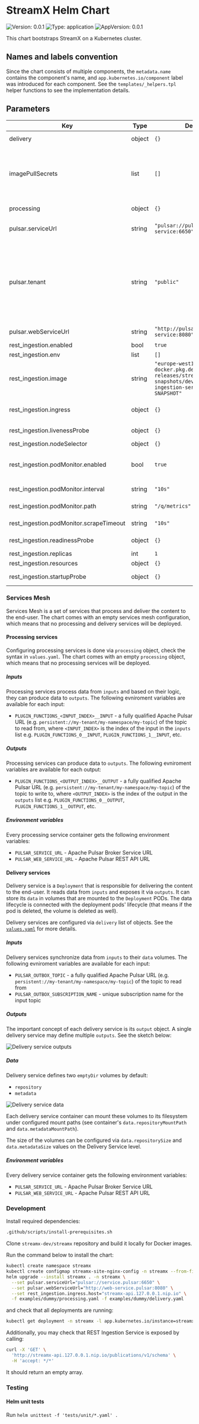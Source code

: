 # StreamX Helm Chart
![Version: 0.0.1](https://img.shields.io/badge/Version-0.0.1-informational?style=flat-square) ![Type: application](https://img.shields.io/badge/Type-application-informational?style=flat-square) ![AppVersion: 0.0.1](https://img.shields.io/badge/AppVersion-0.0.1-informational?style=flat-square)

This chart bootstraps StreamX on a Kubernetes cluster.

## Names and labels convention

Since the chart consists of multiple components, the `metadata.name` contains the component's name, and `app.kubernetes.io/component` label was introduced for each component.
See the `templates/_helpers.tpl` helper functions to see the implementation details.

## Parameters

| Key | Type | Default | Description |
|-----|------|---------|-------------|
| delivery | object | `{}` | `Delivery Services` map |
| imagePullSecrets | list | `[]` | imagePullSecrets used to authenticate to registry containing StreamX and custom services |
| processing | object | `{}` | `Processing Services` map |
| pulsar.serviceUrl | string | `"pulsar://pulsar-service:6650"` | Apache Pulsar Broker Service URL |
| pulsar.tenant | string | `"public"` | FixMe: **other tenant than `public` is not supported**; overwrites Apache Pulsar tenant for this release installation, defaults to `.Release.Name` |
| pulsar.webServiceUrl | string | `"http://pulsar-web-service:8080"` | Apache Pulsar REST API URL |
| rest_ingestion.enabled | bool | `true` |  |
| rest_ingestion.env | list | `[]` |  |
| rest_ingestion.image | string | `"europe-west1-docker.pkg.dev/streamx-releases/streamx-docker-snapshots/dev.streamx/rest-ingestion-service:1.0-SNAPSHOT"` |  |
| rest_ingestion.ingress | object | `{}` | ingress settings, set `host` to enable ingress |
| rest_ingestion.livenessProbe | object | `{}` | liveness probe settings |
| rest_ingestion.nodeSelector | object | `{}` |  |
| rest_ingestion.podMonitor.enabled | bool | `true` | enables monitoring coreos podMonitor |
| rest_ingestion.podMonitor.interval | string | `"10s"` | metrics scrape interval |
| rest_ingestion.podMonitor.path | string | `"/q/metrics"` | metrics scrape path |
| rest_ingestion.podMonitor.scrapeTimeout | string | `"10s"` | metrics scrape timeout |
| rest_ingestion.readinessProbe | object | `{}` | readiness probe settings |
| rest_ingestion.replicas | int | `1` |  |
| rest_ingestion.resources | object | `{}` |  |
| rest_ingestion.startupProbe | object | `{}` | startup probe settings |

### Services Mesh

Services Mesh is a set of services that process and deliver the content to the end-user. The chart comes with an empty services mesh configuration, which means that no processing and delivery services will be deployed.

#### Processing services

Configuring processing services is done via `processing` object, check the syntax in `values.yaml`. The chart comes with an empty `processing` object, which means that no processing services will be deployed.

##### Inputs
Processing services process data from `inputs` and based on their logic, they can produce data to `outputs`. The following evniroment variables are available for each input:
- `PLUGIN_FUNCTIONS_<INPUT_INDEX>__INPUT` - a fully qualified Apache Pulsar URL (e.g. `persistent://my-tenant/my-namespace/my-topic`) of the topic to read from, where `<INPUT_INDEX>` is the index of the input in the `inputs` list e.g. `PLUGIN_FUNCTIONS_0__INPUT`, `PLUGIN_FUNCTIONS_1__INPUT`, etc.

##### Outputs
Processing services can produce data to `outputs`. The following evniroment variables are available for each output:
- `PLUGIN_FUNCTIONS_<OUTPUT_INDEX>__OUTPUT` - a fully qualified Apache Pulsar URL (e.g. `persistent://my-tenant/my-namespace/my-topic`) of the topic to write to, where `<OUTPUT_INDEX>` is the index of the output in the `outputs` list e.g. `PLUGIN_FUNCTIONS_0__OUTPUT`, `PLUGIN_FUNCTIONS_1__OUTPUT`, etc.

##### Environment variables
Every processing service container gets the following environment variables:
- `PULSAR_SERVICE_URL` - Apache Pulsar Broker Service URL
- `PULSAR_WEB_SERVICE_URL` - Apache Pulsar REST API URL

#### Delivery services

Delivery service is a `Deployment` that is responsible for delivering the content to the end-user. It reads data from `inputs` and exposes it via `outputs`. It can store its `data` in volumes that are mounted to the `Deployment` PODs. The data lifecycle is connected with the deployment pods' lifecycle (that means if the pod is deleted, the volume is deleted as well).

Delivery services are configured via `delivery` list of objects. See the [`values.yaml`](values.yaml) for more details.

##### Inputs
Delivery services synchronize data from `inputs` to their `data` volumes. The following evniroment variables are available for each input:
- `PULSAR_OUTBOX_TOPIC` - a fully qualified Apache Pulsar URL (e.g. `persistent://my-tenant/my-namespace/my-topic`) of the topic to read from
- `PULSAR_OUTBOX_SUBSCRIPTION_NAME` - unique subscription name for the input topic

##### Outputs
The important concept of each delivery service is its `output` object. A single delivery service may define multiple `outputs`. See the sketch below:

![Delivery service outputs](./assets/delivery-service-outputs.jpg)

##### Data
Delivery service defines two `emptyDir` volumes by default:
- `repository`
- `metadata`

![Delivery service data](./assets/delivery-service-data.jpg)

Each delivery service container can mount these volumes to its filesystem under configured mount paths (see container's `data.repositoryMountPath` and `data.metadataMountPath`).

The size of the volumes can be configured via `data.repositorySize` and `data.metadataSize` values on the Delivery Service level.

##### Environment variables
Every delivery service container gets the following environment variables:
- `PULSAR_SERVICE_URL` - Apache Pulsar Broker Service URL
- `PULSAR_WEB_SERVICE_URL` - Apache Pulsar REST API URL

### Development

Install required dependencies:

```bash
.github/scripts/install-prerequisites.sh
```

Clone `streamx-dev/streamx` repository and build it locally for Docker images.

Run the command below to install the chart:

```bash
kubectl create namespace streamx
kubectl create configmap streamx-site-nginx-config -n streamx --from-file=examples/dummy/nginx/streamx.conf
helm upgrade --install streamx . -n streamx \
  --set pulsar.serviceUrl="pulsar://service.pulsar:6650" \
  --set pulsar.webServiceUrl="http://web-service.pulsar:8080" \
  --set rest_ingestion.ingress.host="streamx-api.127.0.0.1.nip.io" \
  -f examples/dummy/processing.yaml -f examples/dummy/delivery.yaml
```

and check that all deployments are running:

```bash
kubectl get deployment -n streamx -l app.kubernetes.io/instance=streamx
```

Additionally, you may check that REST Ingestion Service is exposed by calling:

```bash
curl -X 'GET' \
  'http://streamx-api.127.0.0.1.nip.io/publications/v1/schema' \
  -H 'accept: */*'
```

It should return an empty array.

### Testing

#### Helm unit tests
Run `helm unittest -f 'tests/unit/*.yaml' .`